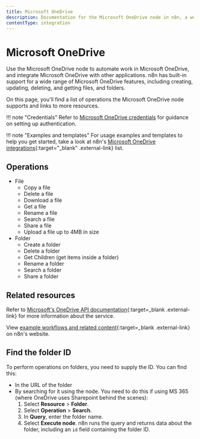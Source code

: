 ```yaml
---
title: Microsoft OneDrive
description: Documentation for the Microsoft OneDrive node in n8n, a workflow automation platform. Includes details of operations and configuration, and links to examples and credentials information.
contentType: integration
---
```


# Microsoft OneDrive

Use the Microsoft OneDrive node to automate work in Microsoft OneDrive, and integrate Microsoft OneDrive with other applications. n8n has built-in support for a wide range of Microsoft OneDrive features, including creating, updating, deleting, and getting files, and folders.

On this page, you'll find a list of operations the Microsoft OneDrive node supports and links to more resources.

!!! note "Credentials"
    Refer to [Microsoft OneDrive credentials](/integrations/builtin/credentials/microsoft/) for guidance on setting up authentication. 

!!! note "Examples and templates"
    For usage examples and templates to help you get started, take a look at n8n's [Microsoft OneDrive integrations](https://n8n.io/integrations/microsoft-onedrive/){:target="_blank" .external-link} list.



## Operations

* File
    * Copy a file
    * Delete a file
    * Download a file
    * Get a file
    * Rename a file
    * Search a file
    * Share a file
    * Upload a file up to 4MB in size
* Folder
    * Create a folder
    * Delete a folder
    * Get Children (get items inside a folder)
    * Rename a folder
    * Search a folder
    * Share a folder

## Related resources


Refer to [Microsoft's OneDrive API documentation](https://learn.microsoft.com/en-us/onedrive/developer/rest-api/){:target=_blank .external-link} for more information about the service.

View [example workflows and related content](https://n8n.io/integrations/microsoft-onedrive/){:target=_blank .external-link} on n8n's website.

## Find the folder ID

To perform operations on folders, you need to supply the ID. You can find this:

* In the URL of the folder
* By searching for it using the node. You need to do this if using MS 365 (where OneDrive uses Sharepoint behind the scenes):
	1. Select **Resource** > **Folder**.
	2. Select **Operation** > **Search**.
	3. In **Query**, enter the folder name.
	4. Select **Execute node**. n8n runs the query and returns data about the folder, including an `id` field containing the folder ID.

